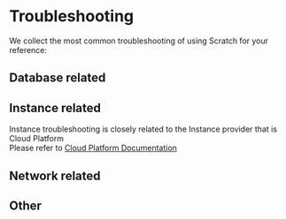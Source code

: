 # Troubleshooting

We collect the most common troubleshooting of using Scratch for your reference:

## Database related

## Instance related

Instance troubleshooting is closely related to the Instance provider that is Cloud Platform   
Please refer to [Cloud Platform Documentation](https://support.websoft9.com/docs/faq/tech-instance.html)

## Network related

## Other